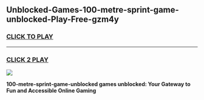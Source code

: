 
## Unblocked-Games-100-metre-sprint-game-unblocked-Play-Free-gzm4y
<h3>
<a href="https://premium76.site?title=100-metre-sprint-game-unblocked&ref=20A">CLICK TO PLAY</a></h3>
<hr>

<h3>
<a href="https://premium76.site?title=100-metre-sprint-game-unblocked&ref=20A">CLICK 2 PLAY</a>
  
</h3>

<a href="https://premium76.site?title=100-metre-sprint-game-unblocked&ref=20A"><img src="https://clearcache.store/games.png"></a>


**100-metre-sprint-game-unblocked games unblocked: Your Gateway to Fun and Accessible Online Gaming**
